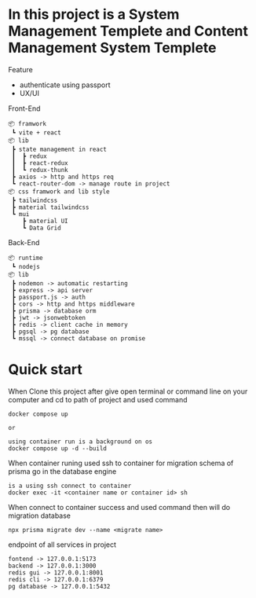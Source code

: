 # In this project is a System Management Templete and Content Management System Templete

Feature
- authenticate using passport
- UX/UI

Front-End

```
📦 framwork
 ┗ vite + react
📦 lib
 ┣ state management in react
 ┃  ┣ redux 
 ┃  ┣ react-redux 
 ┃  ┗ redux-thunk
 ┣ axios -> http and https req
 ┗ react-router-dom -> manage route in project
📦 css framwork and lib style
 ┣ tailwindcss
 ┣ material tailwindcss
 ┗ mui
    ┣ material UI
    ┗ Data Grid

``` 

Back-End

```
📦 runtime
 ┗ nodejs
📦 lib
 ┣ nodemon -> automatic restarting
 ┣ express -> api server
 ┣ passport.js -> auth
 ┣ cors -> http and https middleware
 ┣ prisma -> database orm
 ┣ jwt -> jsonwebtoken
 ┣ redis -> client cache in memory
 ┣ pgsql -> pg database
 ┗ mssql -> connect database on promise
``` 

# Quick start

When Clone this project after give open terminal or command line on your computer and cd to path of project and used command
```
docker compose up

or

using container run is a background on os
docker compose up -d --build
```

When container runing used ssh to container for migration schema of prisma go in the database engine
```
is a using ssh connect to container
docker exec -it <container name or container id> sh
```

When connect to container success and used command then will do migration database
```
npx prisma migrate dev --name <migrate name>
```

endpoint of all services in project
```
fontend -> 127.0.0.1:5173
backend -> 127.0.0.1:3000
redis gui -> 127.0.0.1:8001
redis cli -> 127.0.0.1:6379
pg database -> 127.0.0.1:5432
```



